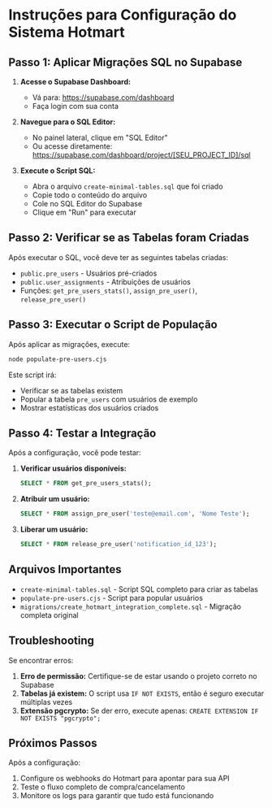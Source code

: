 # Instruções para Configuração do Sistema Hotmart

## Passo 1: Aplicar Migrações SQL no Supabase

1. **Acesse o Supabase Dashboard:**
   - Vá para: https://supabase.com/dashboard
   - Faça login com sua conta

2. **Navegue para o SQL Editor:**
   - No painel lateral, clique em "SQL Editor"
   - Ou acesse diretamente: https://supabase.com/dashboard/project/[SEU_PROJECT_ID]/sql

3. **Execute o Script SQL:**
   - Abra o arquivo `create-minimal-tables.sql` que foi criado
   - Copie todo o conteúdo do arquivo
   - Cole no SQL Editor do Supabase
   - Clique em "Run" para executar

## Passo 2: Verificar se as Tabelas foram Criadas

Após executar o SQL, você deve ter as seguintes tabelas criadas:
- `public.pre_users` - Usuários pré-criados
- `public.user_assignments` - Atribuições de usuários
- Funções: `get_pre_users_stats()`, `assign_pre_user()`, `release_pre_user()`

## Passo 3: Executar o Script de População

Após aplicar as migrações, execute:

```bash
node populate-pre-users.cjs
```

Este script irá:
- Verificar se as tabelas existem
- Popular a tabela `pre_users` com usuários de exemplo
- Mostrar estatísticas dos usuários criados

## Passo 4: Testar a Integração

Após a configuração, você pode testar:

1. **Verificar usuários disponíveis:**
   ```sql
   SELECT * FROM get_pre_users_stats();
   ```

2. **Atribuir um usuário:**
   ```sql
   SELECT * FROM assign_pre_user('teste@email.com', 'Nome Teste');
   ```

3. **Liberar um usuário:**
   ```sql
   SELECT * FROM release_pre_user('notification_id_123');
   ```

## Arquivos Importantes

- `create-minimal-tables.sql` - Script SQL completo para criar as tabelas
- `populate-pre-users.cjs` - Script para popular usuários
- `migrations/create_hotmart_integration_complete.sql` - Migração completa original

## Troubleshooting

Se encontrar erros:

1. **Erro de permissão:** Certifique-se de estar usando o projeto correto no Supabase
2. **Tabelas já existem:** O script usa `IF NOT EXISTS`, então é seguro executar múltiplas vezes
3. **Extensão pgcrypto:** Se der erro, execute apenas: `CREATE EXTENSION IF NOT EXISTS "pgcrypto";`

## Próximos Passos

Após a configuração:
1. Configure os webhooks do Hotmart para apontar para sua API
2. Teste o fluxo completo de compra/cancelamento
3. Monitore os logs para garantir que tudo está funcionando